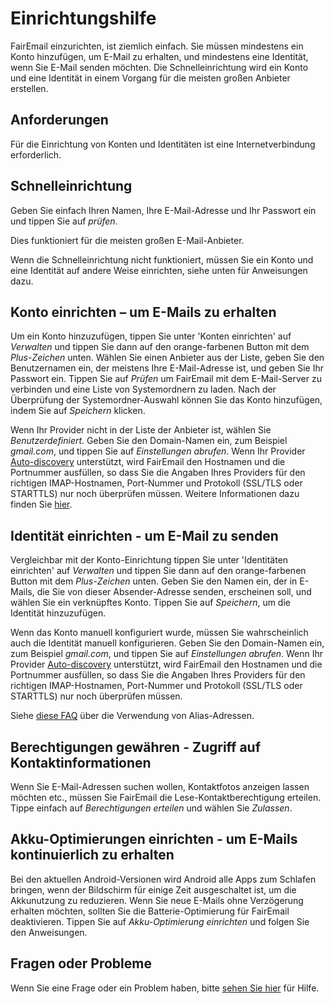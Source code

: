 # Einrichtungshilfe

FairEmail einzurichten, ist ziemlich einfach. Sie müssen mindestens ein Konto hinzufügen, um E-Mail zu erhalten, und mindestens eine Identität, wenn Sie E-Mail senden möchten. Die Schnelleinrichtung wird ein Konto und eine Identität in einem Vorgang für die meisten großen Anbieter erstellen.

## Anforderungen

Für die Einrichtung von Konten und Identitäten ist eine Internetverbindung erforderlich.

## Schnelleinrichtung

Geben Sie einfach Ihren Namen, Ihre E-Mail-Adresse und Ihr Passwort ein und tippen Sie auf *prüfen*.

Dies funktioniert für die meisten großen E-Mail-Anbieter.

Wenn die Schnelleinrichtung nicht funktioniert, müssen Sie ein Konto und eine Identität auf andere Weise einrichten, siehe unten für Anweisungen dazu.

## Konto einrichten – um E-Mails zu erhalten

Um ein Konto hinzuzufügen, tippen Sie unter 'Konten einrichten' auf *Verwalten* und tippen Sie dann auf den orange-farbenen Button mit dem *Plus-Zeichen* unten. Wählen Sie einen Anbieter aus der Liste, geben Sie den Benutzernamen ein, der meistens Ihre E-Mail-Adresse ist, und geben Sie Ihr Passwort ein. Tippen Sie auf *Prüfen* um FairEmail mit dem E-Mail-Server zu verbinden und eine Liste von Systemordnern zu laden. Nach der Überprüfung der Systemordner-Auswahl können Sie das Konto hinzufügen, indem Sie auf *Speichern* klicken.

Wenn Ihr Provider nicht in der Liste der Anbieter ist, wählen Sie *Benutzerdefiniert*. Geben Sie den Domain-Namen ein, zum Beispiel *gmail.com*, und tippen Sie auf *Einstellungen abrufen*. Wenn Ihr Provider [Auto-discovery](https://tools.ietf.org/html/rfc6186) unterstützt, wird FairEmail den Hostnamen und die Portnummer ausfüllen, so dass Sie die Angaben Ihres Providers für den richtigen IMAP-Hostnamen, Port-Nummer und Protokoll (SSL/TLS oder STARTTLS) nur noch überprüfen müssen. Weitere Informationen dazu finden Sie [hier](https://github.com/M66B/FairEmail/blob/master/FAQ.md#authorizing-accounts).

## Identität einrichten - um E-Mail zu senden

Vergleichbar mit der Konto-Einrichtung tippen Sie unter 'Identitäten einrichten' auf *Verwalten* und tippen Sie dann auf den orange-farbenen Button mit dem *Plus-Zeichen* unten. Geben Sie den Namen ein, der in E-Mails, die Sie von dieser Absender-Adresse senden, erscheinen soll, und wählen Sie ein verknüpftes Konto. Tippen Sie auf *Speichern*, um die Identität hinzuzufügen.

Wenn das Konto manuell konfiguriert wurde, müssen Sie wahrscheinlich auch die Identität manuell konfigurieren. Geben Sie den Domain-Namen ein, zum Beispiel *gmail.com*, und tippen Sie auf *Einstellungen abrufen*. Wenn Ihr Provider [Auto-discovery](https://tools.ietf.org/html/rfc6186) unterstützt, wird FairEmail den Hostnamen und die Portnummer ausfüllen, so dass Sie die Angaben Ihres Providers für den richtigen IMAP-Hostnamen, Port-Nummer und Protokoll (SSL/TLS oder STARTTLS) nur noch überprüfen müssen.

Siehe [diese FAQ](https://github.com/M66B/FairEmail/blob/master/FAQ.md#FAQ9) über die Verwendung von Alias-Adressen.

## Berechtigungen gewähren - Zugriff auf Kontaktinformationen

Wenn Sie E-Mail-Adressen suchen wollen, Kontaktfotos anzeigen lassen möchten etc., müssen Sie FairEmail die Lese-Kontaktberechtigung erteilen. Tippe einfach auf *Berechtigungen erteilen* und wählen Sie *Zulassen*.

## Akku-Optimierungen einrichten - um E-Mails kontinuierlich zu erhalten

Bei den aktuellen Android-Versionen wird Android alle Apps zum Schlafen bringen, wenn der Bildschirm für einige Zeit ausgeschaltet ist, um die Akkunutzung zu reduzieren. Wenn Sie neue E-Mails ohne Verzögerung erhalten möchten, sollten Sie die Batterie-Optimierung für FairEmail deaktivieren. Tippen Sie auf *Akku-Optimierung einrichten* und folgen Sie den Anweisungen.

## Fragen oder Probleme

Wenn Sie eine Frage oder ein Problem haben, bitte [sehen Sie hier](https://github.com/M66B/FairEmail/blob/master/FAQ.md) für Hilfe.